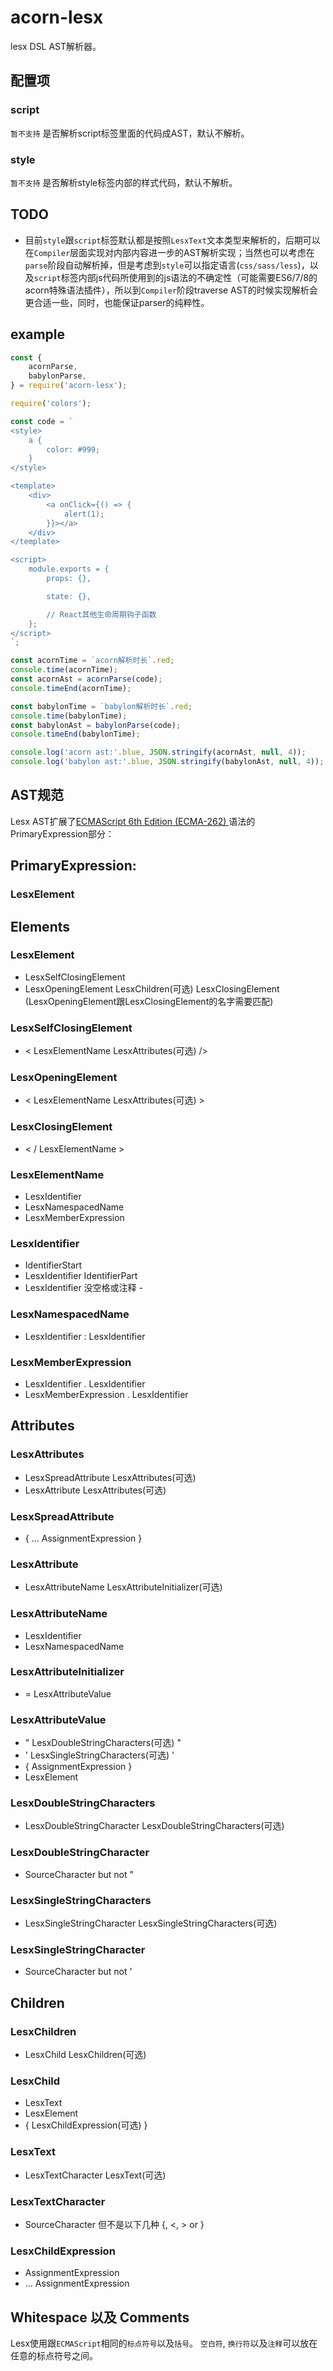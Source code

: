 # acorn-lesx

lesx DSL AST解析器。

## 配置项

### script

`暂不支持` 是否解析script标签里面的代码成AST，默认不解析。

### style

`暂不支持` 是否解析style标签内部的样式代码，默认不解析。

## TODO

- 目前`style`跟`script`标签默认都是按照`LesxText`文本类型来解析的，后期可以在`Compiler`层面实现对内部内容进一步的AST解析实现；当然也可以考虑在`parse`阶段自动解析掉，但是考虑到`style`可以指定语言(`css/sass/less`)，以及`script`标签内部js代码所使用到的js语法的不确定性（可能需要ES6/7/8的acorn特殊语法插件），所以到`Compiler`阶段traverse AST的时候实现解析会更合适一些，同时，也能保证parser的纯粹性。

## example

```javascript
const {
    acornParse,
    babylonParse,
} = require('acorn-lesx');

require('colors');

const code = `
<style>
    a {
        color: #999;
    }
</style>

<template>
    <div>
        <a onClick={() => {
            alert(1);
        }}></a>
    </div>
</template>

<script>
    module.exports = {
        props: {},

        state: {},

        // React其他生命周期钩子函数
    };
</script>
`;

const acornTime = `acorn解析时长`.red;
console.time(acornTime);
const acornAst = acornParse(code);
console.timeEnd(acornTime);

const babylonTime = `babylon解析时长`.red;
console.time(babylonTime);
const babylonAst = babylonParse(code);
console.timeEnd(babylonTime);

console.log('acorn ast:'.blue, JSON.stringify(acornAst, null, 4));
console.log('babylon ast:'.blue, JSON.stringify(babylonAst, null, 4));
```


## AST规范

Lesx AST扩展了[ECMAScript 6th Edition (ECMA-262) ](http://www.ecma-international.org/ecma-262/6.0/)语法的PrimaryExpression部分：

## PrimaryExpression:

### LesxElement

## Elements

### LesxElement

- LesxSelfClosingElement 
- LesxOpeningElement LesxChildren(可选) LesxClosingElement  
(LesxOpeningElement跟LesxClosingElement的名字需要匹配)

### LesxSelfClosingElement

- < LesxElementName LesxAttributes(可选) />

### LesxOpeningElement

- < LesxElementName LesxAttributes(可选) >

### LesxClosingElement

- < / LesxElementName >

### LesxElementName

- LesxIdentifier
- LesxNamespacedName
- LesxMemberExpression

### LesxIdentifier

- IdentifierStart
- LesxIdentifier IdentifierPart
- LesxIdentifier 没空格或注释 -

### LesxNamespacedName

- LesxIdentifier : LesxIdentifier

### LesxMemberExpression

- LesxIdentifier . LesxIdentifier
- LesxMemberExpression . LesxIdentifier


## Attributes

### LesxAttributes

- LesxSpreadAttribute LesxAttributes(可选)
- LesxAttribute LesxAttributes(可选)

### LesxSpreadAttribute

- { ... AssignmentExpression }

### LesxAttribute

- LesxAttributeName LesxAttributeInitializer(可选)

### LesxAttributeName

- LesxIdentifier
- LesxNamespacedName

### LesxAttributeInitializer

- = LesxAttributeValue

### LesxAttributeValue

- " LesxDoubleStringCharacters(可选) "
- ' LesxSingleStringCharacters(可选) '
- { AssignmentExpression }
- LesxElement

### LesxDoubleStringCharacters

- LesxDoubleStringCharacter LesxDoubleStringCharacters(可选)

### LesxDoubleStringCharacter

- SourceCharacter but not "

### LesxSingleStringCharacters

- LesxSingleStringCharacter LesxSingleStringCharacters(可选)


### LesxSingleStringCharacter

- SourceCharacter but not '

## Children

### LesxChildren

- LesxChild LesxChildren(可选)

### LesxChild

- LesxText
- LesxElement
- { LesxChildExpression(可选) }

### LesxText

- LesxTextCharacter LesxText(可选)

### LesxTextCharacter

- SourceCharacter 但不是以下几种 {, <, > or }

### LesxChildExpression

- AssignmentExpression
- ... AssignmentExpression

## Whitespace 以及 Comments

Lesx使用跟`ECMAScript`相同的`标点符号`以及`括号`。 `空白符`, `换行符`以及`注释`可以放在任意的标点符号之间。
